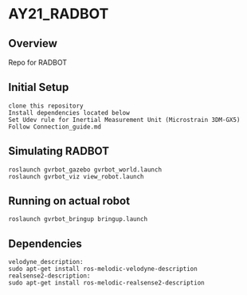 # AY21_RADBOT

## Overview
Repo for RADBOT

## Initial Setup
    clone this repository
    Install dependencies located below
    Set Udev rule for Inertial Measurement Unit (Microstrain 3DM-GX5)
    Follow Connection_guide.md
    
## Simulating RADBOT

    roslaunch gvrbot_gazebo gvrbot_world.launch
    roslaunch gvrbot_viz view_robot.launch

## Running on actual robot

    roslaunch gvrbot_bringup bringup.launch

## Dependencies 
    velodyne_description: 
    sudo apt-get install ros-melodic-velodyne-description 
    realsense2-description: 
    sudo apt-get install ros-melodic-realsense2-description 
